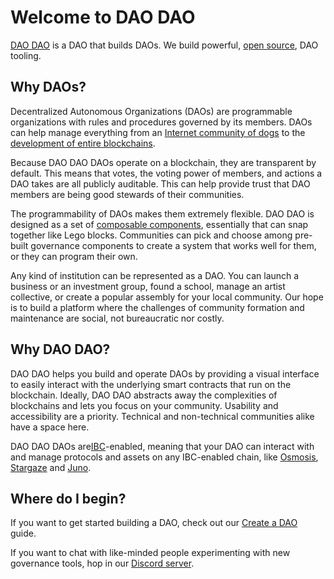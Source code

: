 # Welcome to DAO DAO

[DAO DAO](https://daodao.zone/dao/juno10h0hc64jv006rr8qy0zhlu4jsxct8qwa0vtaleayh0ujz0zynf2s2r7v8q) is a DAO that builds DAOs. We build powerful, [open source](https://github.com/DA0-DA0), DAO tooling.

## Why DAOs?

Decentralized Autonomous Organizations (DAOs) are programmable organizations with rules and procedures governed by its members. DAOs can help manage everything from an [Internet community of dogs](https://daodao.zone/dao/juno1czh5dy2kxwwt5hlw6rr2q25clj96sheftsdccswg9qe34m3wzgdswmw8ju) to the [development of entire blockchains](https://daodao.zone/dao/neutron1suhgf5svhu4usrurvxzlgn54ksxmn8gljarjtxqnapv8kjnp4nrstdxvff/proposals).

Because DAO DAO DAOs operate on a blockchain, they are transparent by default. This means that votes, the voting power of members, and actions a DAO takes are all publicly auditable. This can help provide trust that DAO members are being good stewards of their communities.

The programmability of DAOs makes them extremely flexible. DAO DAO is designed as a set of [composable components](https://github.com/DA0-DA0/dao-contracts/wiki/DAO-DAO-Contracts-Design), essentially that can snap together like Lego blocks. Communities can pick and choose among pre-built governance components to create a system that works well for them, or they can program their own.

Any kind of institution can be represented as a DAO. You can launch a business or an investment group, found a school, manage an artist collective, or create a popular assembly for your local community. Our hope is to build a platform where the challenges of community formation and maintenance are social, not bureaucratic nor costly.

## Why DAO DAO?

DAO DAO helps you build and operate DAOs by providing a visual interface to easily interact with the underlying smart contracts that run on the blockchain. Ideally, DAO DAO abstracts away the complexities of blockchains and lets you focus on your community. Usability and accessibility are a priority. Technical and non-technical communities alike have a space here.

DAO DAO DAOs are[IBC](https://www.coinbase.com/cloud/discover/dev-foundations/ibc-protocol)-enabled, meaning that your DAO can interact with and manage protocols and assets on any IBC-enabled chain, like [Osmosis](https://osmosis.zone), [Stargaze](https://stargaze.zone) and [Juno](https://junonetwork.io).

## Where do I begin?

If you want to get started building a DAO, check out our [Create a DAO](../dao-management/create-a-dao.md) guide.

If you want to chat with like-minded people experimenting with new governance tools, hop in our [Discord server](https://discord.daodao.zone).
